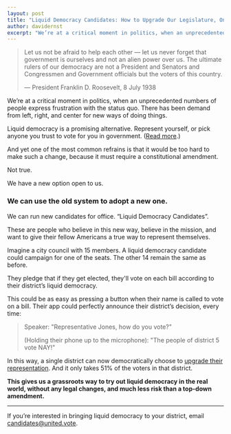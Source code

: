```yaml
---
layout: post
title: "Liquid Democracy Candidates: How to Upgrade Our Legislature, One Seat at a Time"
author: davidernst
excerpt: "We’re at a critical moment in politics, when an unprecedented numbers of people express frustration at the status quo. There has been demand from left, right, and center for new ways of doing things."
---
```


> Let us not be afraid to help each other — let us never forget that government is ourselves and not an alien power over us. The ultimate rulers of our democracy are not a President and Senators and Congressmen and Government officials but the voters of this country.
>
> — President Franklin D. Roosevelt, 8 July 1938

We’re at a critical moment in politics, when an unprecedented numbers of people express frustration with the status quo. There has been demand from left, right, and center for new ways of doing things.

Liquid democracy is a promising alternative. Represent yourself, or pick anyone you trust to vote for you in government. ([Read more](https://intro.liquid.vote).)

And yet one of the most common refrains is that it would be too hard to make such a change, because it must require a constitutional amendment.

Not true.

We have a new option open to us.

### We can use the old system to adopt a new one.

We can run new candidates for office. “Liquid Democracy Candidates”.

These are people who believe in this new way, believe in the mission, and want to give their fellow Americans a true way to represent themselves.

Imagine a city council with 15 members. A liquid democracy candidate could campaign for one of the seats. The other 14 remain the same as before.

They pledge that if they get elected, they'll vote on each bill according to their district’s liquid democracy.

This could be as easy as pressing a button when their name is called to vote on a bill. Their app could perfectly announce their district’s decision, every time:

> Speaker: "Representative Jones, how do you vote?"
>
> (Holding their phone up to the microphone): "The people of district 5 vote NAY!"

In this way, a single district can now democratically choose to [upgrade their representation](/2017/10/27/liquid-democracy-is-not-direct-democracy/). And it only takes 51% of the voters in that district.

**This gives us a grassroots way to try out liquid democracy in the real world, without any legal changes, and much less risk than a top-down amendment.**

--------

If you’re interested in bringing liquid democracy to your district, email [candidates@united.vote](mailto:candidates@united.vote).
